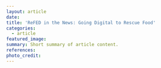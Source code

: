 ```yaml
---
layout: article
date:
title: 'ReFED in the News: Going Digital to Rescue Food'
categories:
  - article
featured_image:
summary: Short summary of article content.
references:
photo_credit:
---
```

